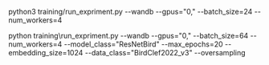 python3 training/run_expriment.py --wandb --gpus="0," --batch_size=24  --num_workers=4

python training\run_expriment.py --wandb --gpus="0," --batch_size=64 --num_workers=4 --model_class="ResNetBird" --max_epochs=20 --embedding_size=1024 --data_class="BirdClef2022_v3" --oversampling